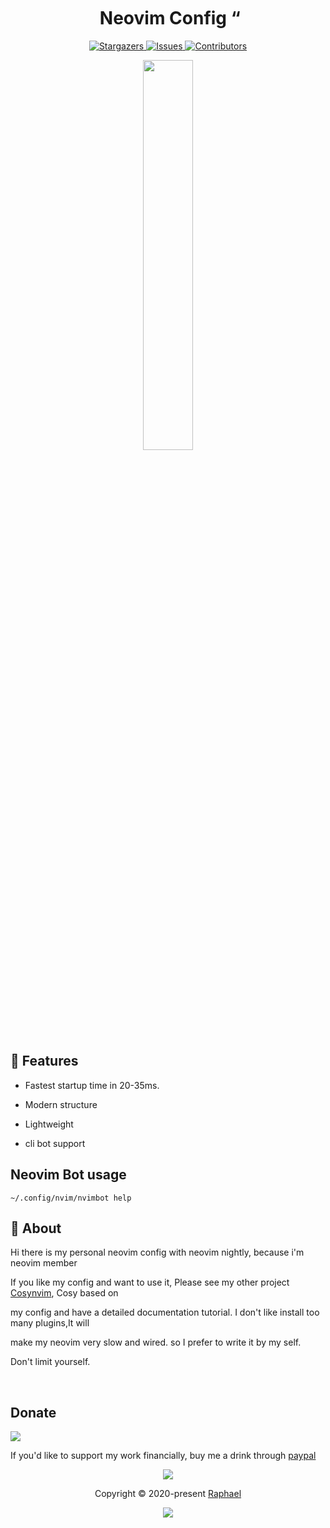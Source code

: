 <h1 align="center">
  <img
    src="https://raw.githubusercontent.com/catppuccin/catppuccin/main/assets/misc/transparent.png"
    height="30"
    width="0px"
  />
  Neovim Config
  <img
    src="https://raw.githubusercontent.com/catppuccin/catppuccin/main/assets/misc/transparent.png"
    height="30"
    width="0px"
  />“
</h1>

<p align="center">
  <a href="https://github.com/glepnir/nvim/stargazers">
    <img
      alt="Stargazers"
      src="https://img.shields.io/github/stars/glepnir/nvim?style=for-the-badge&logo=starship&color=c678dd&logoColor=d9e0ee&labelColor=282a36"
    />
  </a>
  <a href="https://github.com/glepnir/nvim/issues">
    <img
      alt="Issues"
      src="https://img.shields.io/github/issues/glepnir/nvim?style=for-the-badge&logo=gitbook&color=f0c062&logoColor=d9e0ee&labelColor=282a36"
    />
  </a>
  <a href="https://github.com/glepnir/nvim/contributors">
    <img
      alt="Contributors"
      src="https://img.shields.io/github/contributors/glepnir/nvim?style=for-the-badge&logo=opensourceinitiative&color=abcf84&logoColor=d9e0ee&labelColor=282a36"
    />
  </a>
</p>

<p align="center">
  <img src="https://user-images.githubusercontent.com/41671631/177981299-0e935c5f-545a-4e9c-a3ce-431e3c079b76.png"
  height = "40%"
  widht = "40%"
  />
</p>

## 🎁 Features

- Fastest startup time in 20-35ms.

- Modern structure
  
- Lightweight

- cli bot support

## Neovim Bot usage

```
~/.config/nvim/nvimbot help
```

## 💭 About

Hi there is my personal neovim config with neovim nightly, because i'm neovim member

If you like my config and want to use it, Please see my other project [Cosynvim](https://github.com/glepnir/cosynvim), Cosy based on

my config and have a detailed documentation tutorial. I don't like install too many plugins,It will 

make my neovim very slow and wired. so I prefer to write it by my self.

Don't limit yourself.

&nbsp;


## Donate
[![](https://img.shields.io/badge/PayPal-00457C?style=for-the-badge&logo=paypal&logoColor=white)](https://paypal.me/bobbyhub)

If you'd like to support my work financially, buy me a drink through [paypal](https://paypal.me/bobbyhub)

<p align="center">
  <img
    src="https://raw.githubusercontent.com/catppuccin/catppuccin/dev/assets/footers/gray0_ctp_on_line.svg?sanitize=true"
  />
</p>
<p align="center">
  Copyright &copy; 2020-present
  <a href="https://github.com/glepnir" target="_blank">Raphael</a>
</p>
<p align="center">
  <a href="https://github.com/glepnir/nvim/blob/master/LICENSE"
    ><img
      src="https://img.shields.io/static/v1.svg?style=for-the-badge&label=License&message=MIT&logoColor=d9e0ee&colorA=282a36&colorB=c678dd"
  /></a>
</p>
